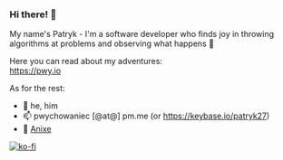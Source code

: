 ### Hi there! 👋

My name's Patryk - I'm a software developer who finds joy in throwing algorithms at problems and observing what happens 🙂

Here you can read about my adventures:    
https://pwy.io

As for the rest:

- 🧍 he, him
- 📫 pwychowaniec [@at@] pm.me (or https://keybase.io/patryk27)
- 🏢 [Anixe](https://anixe.pl/)

[![ko-fi](https://ko-fi.com/img/githubbutton_sm.svg)](https://ko-fi.com/H2H24VB67)
